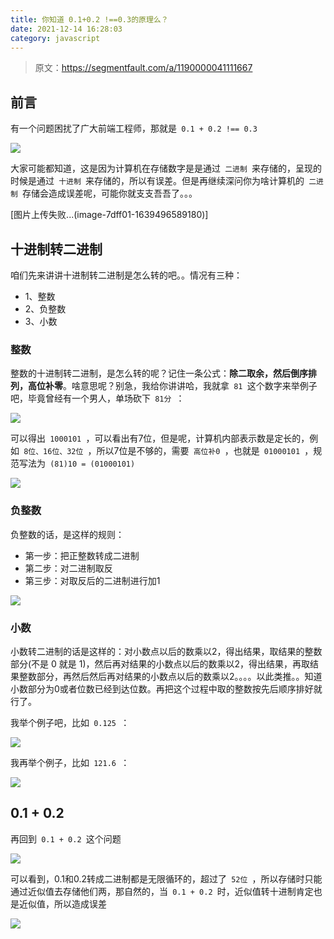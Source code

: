 ```yaml
---
title: 你知道 0.1+0.2 !==0.3的原理么？
date: 2021-12-14 16:28:03
category: javascript
---
```

>原文：https://segmentfault.com/a/1190000041111667
## 前言

有一个问题困扰了广大前端工程师，那就是` 0.1 + 0.2 !== 0.3`

![](https://upload-images.jianshu.io/upload_images/10024246-7da8f051b1b1ca76.png?imageMogr2/auto-orient/strip%7CimageView2/2/w/1240)

大家可能都知道，这是因为计算机在存储数字是是通过` 二进制 `来存储的，呈现的时候是通过` 十进制 `来存储的，所以有误差。但是再继续深问你为啥计算机的` 二进制 `存储会造成误差呢，可能你就支支吾吾了。。。

[图片上传失败...(image-7dff01-1639496589180)] 

## 十进制转二进制

咱们先来讲讲十进制转二进制是怎么转的吧。。情况有三种：

*   1、整数
*   2、负整数
*   3、小数

### 整数

整数的十进制转二进制，是怎么转的呢？记住一条公式：**除二取余，然后倒序排列，高位补零**。啥意思呢？别急，我给你讲讲哈，我就拿` 81 `这个数字来举例子吧，毕竟曾经有一个男人，单场砍下` 81分 `：

![](https://upload-images.jianshu.io/upload_images/10024246-12a523bca28f0e3d.png?imageMogr2/auto-orient/strip%7CimageView2/2/w/1240)

可以得出` 1000101 `，可以看出有7位，但是呢，计算机内部表示数是定长的，例如` 8位、16位、32位 `，所以7位是不够的，需要` 高位补0 `，也就是` 01000101 `，规范写法为` (81)10 = (01000101)`

![](https://upload-images.jianshu.io/upload_images/10024246-ebc5067aa4ae3e1c.png?imageMogr2/auto-orient/strip%7CimageView2/2/w/1240)

### 负整数

负整数的话，是这样的规则：

*   第一步：把正整数转成二进制
*   第二步：对二进制取反
*   第三步：对取反后的二进制进行加1

![](https://upload-images.jianshu.io/upload_images/10024246-fffe6d92e5292b31.png?imageMogr2/auto-orient/strip%7CimageView2/2/w/1240)

### 小数

小数转二进制的话是这样的：对小数点以后的数乘以2，得出结果，取结果的整数部分(不是 0 就是 1)，然后再对结果的小数点以后的数乘以2，得出结果，再取结果整数部分，再然后然后再对结果的小数点以后的数乘以2。。。。以此类推。。知道小数部分为0或者位数已经到达位数。再把这个过程中取的整数按先后顺序排好就行了。

我举个例子吧，比如` 0.125 `：

![](https://upload-images.jianshu.io/upload_images/10024246-f47c3de440156a8d.png?imageMogr2/auto-orient/strip%7CimageView2/2/w/1240)

我再举个例子，比如` 121.6 `：

![](https://upload-images.jianshu.io/upload_images/10024246-22bb4d25ce785918.png?imageMogr2/auto-orient/strip%7CimageView2/2/w/1240)

## 0.1 + 0.2

再回到` 0.1 + 0.2 `这个问题

![](https://upload-images.jianshu.io/upload_images/10024246-4cd47eb41fc390f8.png?imageMogr2/auto-orient/strip%7CimageView2/2/w/1240)

可以看到，0.1和0.2转成二进制都是无限循环的，超过了` 52位 `，所以存储时只能通过近似值去存储他们两，那自然的，当` 0.1 + 0.2 `时，近似值转十进制肯定也是近似值，所以造成误差

![](https://upload-images.jianshu.io/upload_images/10024246-7da8f051b1b1ca76.png?imageMogr2/auto-orient/strip%7CimageView2/2/w/1240)